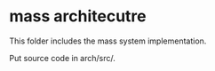 mass architecutre
=====================

This folder includes the mass system implementation.

Put source code in arch/src/.
